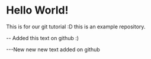 # Hello World!
This is for our git tutorial :D this is an example repository.

-- Added this text on github :)

---New new new text added on github
